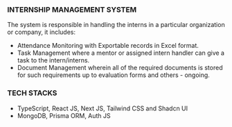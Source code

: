 ### INTERNSHIP MANAGEMENT SYSTEM

The system is responsible in handling the interns in a particular organization or company, it includes:

- Attendance Monitoring with Exportable records in Excel format.
- Task Management where a mentor or assigned intern handler can give a task to the intern/interns.
- Document Management wherein all of the required documents is stored for such requirements up to evaluation forms and others - ongoing.

### TECH STACKS

- TypeScript, React JS, Next JS, Tailwind CSS and Shadcn UI
- MongoDB, Prisma ORM, Auth JS
